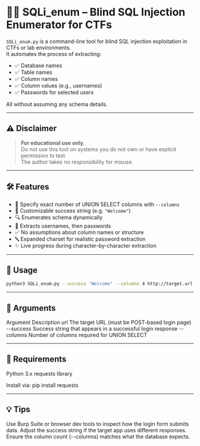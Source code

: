 # 🕵️‍♂️ SQLi_enum – Blind SQL Injection Enumerator for CTFs

`SQLi_enum.py` is a command-line tool for blind SQL injection exploitation in CTFs or lab environments.  
It automates the process of extracting:

- ✅ Database names  
- ✅ Table names  
- ✅ Column names  
- ✅ Column values (e.g., usernames)  
- ✅ Passwords for selected users

All without assuming any schema details.

---

## ⚠️ Disclaimer

> **For educational use only.**  
> Do not use this tool on systems you do not own or have explicit permission to test.  
> The author takes no responsibility for misuse.

---

## 🛠 Features

- 🔢 Specify exact number of UNION SELECT columns with `--columns`
- 📄 Customizable success string (e.g. `"Welcome"`)
- 🔍 Enumerates schema dynamically
- 🔐 Extracts usernames, then passwords
- ✅ No assumptions about column names or structure
- 🔤 Expanded charset for realistic password extraction
- ✨ Live progress during character-by-character extraction

---

## 🚀 Usage

```bash
python3 SQLi_enum.py --success "Welcome" --columns 4 http://target.url
```

---

## 📖 Arguments
Argument	Description
url	The target URL (must be POST-based login page)
--success	Success string that appears in a successful login response
--columns	Number of columns required for UNION SELECT

---

## 🔧 Requirements
Python 3.x
requests library

Install via:
pip install requests

---

## 💡 Tips
Use Burp Suite or browser dev tools to inspect how the login form submits data.
Adjust the success string if the target app uses different responses.
Ensure the column count (--columns) matches what the database expects.

